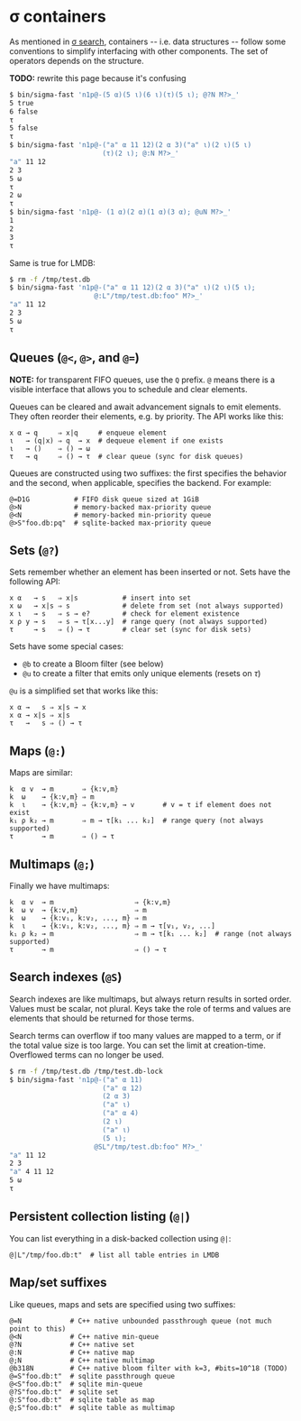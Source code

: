 # σ containers
As mentioned in [σ search](sigma-search.md), containers -- i.e. data structures -- follow some conventions to simplify interfacing with other components. The set of operators depends on the structure.

**TODO:** rewrite this page because it's confusing


```bash
$ bin/sigma-fast 'n1p@-(5 α)(5 ι)(6 ι)(τ)(5 ι); @?N M?>_'
5 true
6 false
τ
5 false
τ
$ bin/sigma-fast 'n1p@-("a" α 11 12)(2 α 3)("a" ι)(2 ι)(5 ι)
                       (τ)(2 ι); @:N M?>_'
"a" 11 12
2 3
5 ω
τ
2 ω
τ
$ bin/sigma-fast 'n1p@- (1 α)(2 α)(1 α)(3 α); @uN M?>_'
1
2
3
τ
```

Same is true for LMDB:

```bash
$ rm -f /tmp/test.db
$ bin/sigma-fast 'n1p@-("a" α 11 12)(2 α 3)("a" ι)(2 ι)(5 ι);
                     @:L"/tmp/test.db:foo" M?>_'
"a" 11 12
2 3
5 ω
τ
```


## Queues (`@<`, `@>`, and `@=`)
**NOTE:** for transparent FIFO queues, use the `Q` prefix. `@` means there is a visible interface that allows you to schedule and clear elements.

Queues can be cleared and await advancement signals to emit elements. They often reorder their elements, e.g. by priority. The API works like this:

```
x α → q     ⇒ x|q     # enqueue element
ι   → (q|x) ⇒ q  → x  # dequeue element if one exists
ι   → ()    ⇒ () → ω
τ   → q     ⇒ () → τ  # clear queue (sync for disk queues)
```

Queues are constructed using two suffixes: the first specifies the behavior and the second, when applicable, specifies the backend. For example:

```
@=D1G           # FIFO disk queue sized at 1GiB
@>N             # memory-backed max-priority queue
@<N             # memory-backed min-priority queue
@>S"foo.db:pq"  # sqlite-backed max-priority queue
```


## Sets (`@?`)
Sets remember whether an element has been inserted or not. Sets have the following API:

```
x α   → s   ⇒ x|s           # insert into set
x ω   → x|s ⇒ s             # delete from set (not always supported)
x ι   → s   ⇒ s → e?        # check for element existence
x ρ y → s   ⇒ s → τ[x...y]  # range query (not always supported)
τ     → s   ⇒ () → τ        # clear set (sync for disk sets)
```

Sets have some special cases:

+ `@b` to create a Bloom filter (see below)
+ `@u` to create a filter that emits only unique elements (resets on _τ_)

`@u` is a simplified set that works like this:

```
x α →   s ⇒ x|s → x
x α → x|s ⇒ x|s
τ   →   s ⇒ () → τ
```


## Maps (`@:`)
Maps are similar:

```
k  α v  → m       ⇒ {k:v,m}
k  ω    → {k:v,m} ⇒ m
k  ι    → {k:v,m} ⇒ {k:v,m} → v       # v = τ if element does not exist
k₁ ρ k₂ → m       ⇒ m → τ[k₁ ... k₂]  # range query (not always supported)
τ       → m       ⇒ () → τ
```


## Multimaps (`@;`)
Finally we have multimaps:

```
k  α v  → m                    ⇒ {k:v,m}
k  ω v  → {k:v,m}              ⇒ m
k  ω    → {k:v₁, k:v₂, ..., m} ⇒ m
k  ι    → {k:v₁, k:v₂, ..., m} ⇒ m → τ[v₁, v₂, ...]
k₁ ρ k₂ → m                    ⇒ m → τ[k₁ ... k₂]  # range (not always supported)
τ       → m                    ⇒ () → τ
```


## Search indexes (`@S`)
Search indexes are like multimaps, but always return results in sorted order. Values must be scalar, not plural. Keys take the role of terms and values are elements that should be returned for those terms.

Search terms can overflow if too many values are mapped to a term, or if the total value size is too large. You can set the limit at creation-time. Overflowed terms can no longer be used.

```bash
$ rm -f /tmp/test.db /tmp/test.db-lock
$ bin/sigma-fast 'n1p@-("a" α 11)
                       ("a" α 12)
                       (2 α 3)
                       ("a" ι)
                       ("a" α 4)
                       (2 ι)
                       ("a" ι)
                       (5 ι);
                     @SL"/tmp/test.db:foo" M?>_'
"a" 11 12
2 3
"a" 4 11 12
5 ω
τ
```


## Persistent collection listing (`@|`)
You can list everything in a disk-backed collection using `@|`:

```
@|L"/tmp/foo.db:t"  # list all table entries in LMDB
```


## Map/set suffixes
Like queues, maps and sets are specified using two suffixes:

```
@=N            # C++ native unbounded passthrough queue (not much point to this)
@<N            # C++ native min-queue
@?N            # C++ native set
@:N            # C++ native map
@;N            # C++ native multimap
@b318N         # C++ native bloom filter with k=3, #bits=10^18 (TODO)
@=S"foo.db:t"  # sqlite passthrough queue
@<S"foo.db:t"  # sqlite min-queue
@?S"foo.db:t"  # sqlite set
@:S"foo.db:t"  # sqlite table as map
@;S"foo.db:t"  # sqlite table as multimap
```
